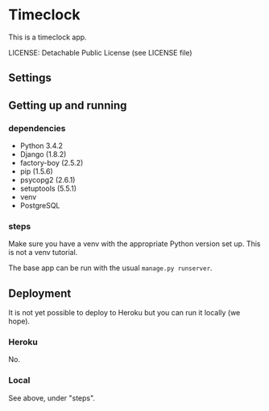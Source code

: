# Timeclock

This is a timeclock app.

LICENSE: Detachable Public License  (see LICENSE file)

## Settings


## Getting up and running

### dependencies


* Python 3.4.2
* Django (1.8.2)
* factory-boy (2.5.2)
* pip (1.5.6)
* psycopg2 (2.6.1)
* setuptools (5.5.1)
* venv
* PostgreSQL


### steps

Make sure you have a venv with the appropriate Python version set up.  This is
not a venv tutorial.

The base app can be run with the usual `manage.py runserver`.


## Deployment

It is not yet possible to deploy to Heroku but you can run it locally (we hope).

### Heroku

No.

### Local

See above, under "steps".
